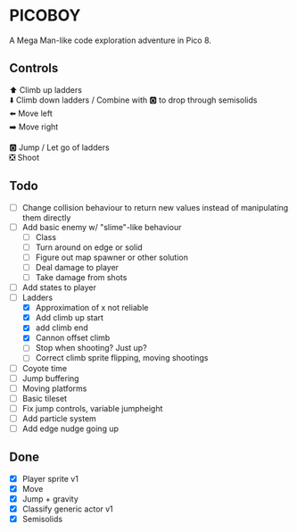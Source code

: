 # PICOBOY

A Mega Man-like code exploration adventure in Pico 8.

## Controls

⬆️ Climb up ladders  
⬇️ Climb down ladders / Combine with 🅾️ to drop through semisolids  
⬅️ Move left  
➡️ Move right

🅾️ Jump / Let go of ladders  
❎ Shoot

## Todo

- [ ] Change collision behaviour to return new values instead of manipulating them directly
- [ ] Add basic enemy w/ "slime"-like behaviour
  - [ ] Class
  - [ ] Turn around on edge or solid
  - [ ] Figure out map spawner or other solution
  - [ ] Deal damage to player
  - [ ] Take damage from shots
- [ ] Add states to player
- [ ] Ladders
  - [x] Approximation of x not reliable
  - [x] Add climb up start
  - [x] add climb end
  - [x] Cannon offset climb
  - [ ] Stop when shooting? Just up?
  - [ ] Correct climb sprite flipping, moving shootings
- [ ] Coyote time
- [ ] Jump buffering
- [ ] Moving platforms
- [ ] Basic tileset
- [ ] Fix jump controls, variable jumpheight
- [ ] Add particle system
- [ ] Add edge nudge going up

## Done

- [x] Player sprite v1
- [x] Move
- [x] Jump + gravity
- [x] Classify generic actor v1
- [x] Semisolids
